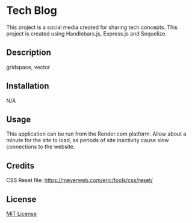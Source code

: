# Tech Blog
This project is a social media created for sharing tech concepts. This project is created using Handlebars.js, Express.js and Sequelize.

## Description
gridspace, vector

## Installation

N/A

## Usage

This application can be run from the Render.com platform. Allow about a minute for the site to load, as periods of site inactivity cause slow connections to the website.

## Credits

CSS Reset file: https://meyerweb.com/eric/tools/css/reset/

## License

[MIT License](https://opensource.org/license/mit)